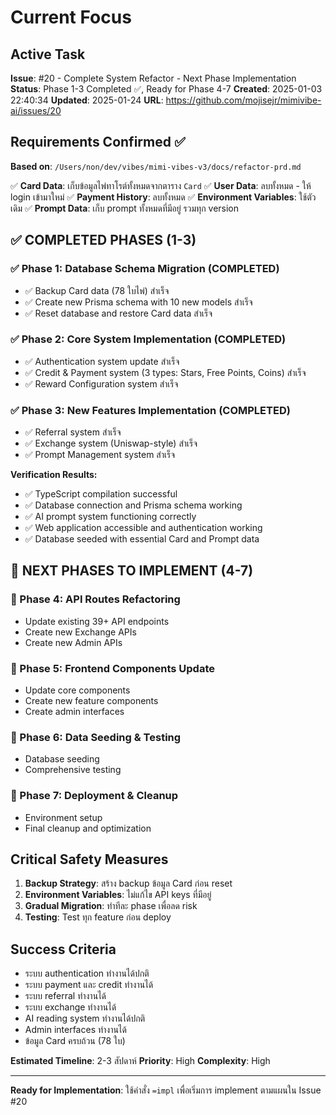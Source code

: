 # Current Focus

## Active Task
**Issue**: #20 - Complete System Refactor - Next Phase Implementation
**Status**: Phase 1-3 Completed ✅, Ready for Phase 4-7
**Created**: 2025-01-03 22:40:34
**Updated**: 2025-01-24
**URL**: https://github.com/mojisejr/mimivibe-ai/issues/20

## Requirements Confirmed ✅

**Based on**: `/Users/non/dev/vibes/mimi-vibes-v3/docs/refactor-prd.md`

✅ **Card Data**: เก็บข้อมูลไพ่ทาโรต์ทั้งหมดจากตาราง `Card`
✅ **User Data**: ลบทั้งหมด - ให้ login เข้ามาใหม่
✅ **Payment History**: ลบทั้งหมด
✅ **Environment Variables**: ใช้ตัวเดิม
✅ **Prompt Data**: เก็บ prompt ทั้งหมดที่มีอยู่ รวมทุก version

## ✅ COMPLETED PHASES (1-3)

### ✅ Phase 1: Database Schema Migration (COMPLETED)
- ✅ Backup Card data (78 ใบไพ่) สำเร็จ
- ✅ Create new Prisma schema with 10 new models สำเร็จ
- ✅ Reset database and restore Card data สำเร็จ

### ✅ Phase 2: Core System Implementation (COMPLETED)
- ✅ Authentication system update สำเร็จ
- ✅ Credit & Payment system (3 types: Stars, Free Points, Coins) สำเร็จ
- ✅ Reward Configuration system สำเร็จ

### ✅ Phase 3: New Features Implementation (COMPLETED)
- ✅ Referral system สำเร็จ
- ✅ Exchange system (Uniswap-style) สำเร็จ
- ✅ Prompt Management system สำเร็จ

**Verification Results:**
- ✅ TypeScript compilation successful
- ✅ Database connection and Prisma schema working
- ✅ AI prompt system functioning correctly
- ✅ Web application accessible and authentication working
- ✅ Database seeded with essential Card and Prompt data

## 🎯 NEXT PHASES TO IMPLEMENT (4-7)

### 🎯 Phase 4: API Routes Refactoring
- Update existing 39+ API endpoints
- Create new Exchange APIs
- Create new Admin APIs

### 🎯 Phase 5: Frontend Components Update
- Update core components
- Create new feature components
- Create admin interfaces

### 🎯 Phase 6: Data Seeding & Testing
- Database seeding
- Comprehensive testing

### 🎯 Phase 7: Deployment & Cleanup
- Environment setup
- Final cleanup and optimization

## Critical Safety Measures

1. **Backup Strategy**: สร้าง backup ข้อมูล Card ก่อน reset
2. **Environment Variables**: ไม่แก้ไข API keys ที่มีอยู่
3. **Gradual Migration**: ทำทีละ phase เพื่อลด risk
4. **Testing**: Test ทุก feature ก่อน deploy

## Success Criteria

- ระบบ authentication ทำงานได้ปกติ
- ระบบ payment และ credit ทำงานได้
- ระบบ referral ทำงานได้
- ระบบ exchange ทำงานได้
- AI reading system ทำงานได้ปกติ
- Admin interfaces ทำงานได้
- ข้อมูล Card ครบถ้วน (78 ใบ)

**Estimated Timeline**: 2-3 สัปดาห์
**Priority**: High
**Complexity**: High

---

**Ready for Implementation**: ใช้คำสั่ง `=impl` เพื่อเริ่มการ implement ตามแผนใน Issue #20